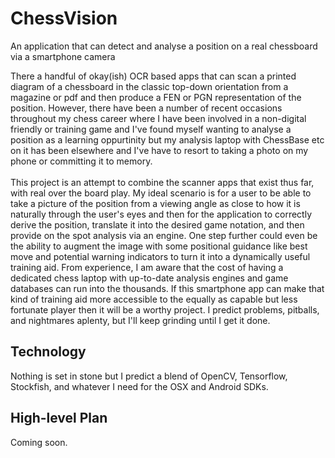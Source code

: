 # ChessVision
An application that can detect and analyse a position on a real chessboard via a smartphone camera

There a handful of okay(ish) OCR based apps that can scan a printed diagram of a chessboard in the classic top-down orientation from a magazine or pdf and then produce a FEN or PGN representation of the position. However, there have been a number of recent occasions throughout my chess career where I have been involved in a non-digital friendly or training game and I've found myself wanting to analyse a position as a learning oppurtinity but my analysis laptop with ChessBase etc on it has been elsewhere and I've have to resort to taking a photo on my phone or committing it to memory. 
<br />
<br />
This project is an attempt to combine the scanner apps that exist thus far, with real over the board play. My ideal scenario is for a user to be able to take a picture of the position from a viewing angle as close to how it is naturally through the user's eyes and then for the application to correctly derive the position, translate it into the desired game notation, and then provide on the spot analysis via an engine. One step further could even be the ability to augment the image with some positional guidance like best move and potential warning indicators to turn it into a dynamically useful training aid. From experience, I am aware that the cost of having a dedicated chess laptop with up-to-date analysis engines and game databases can run into the thousands. If this smartphone app can make that kind of training aid more accessible to the equally as capable but less fortunate player then it will be a worthy project. I predict problems, pitballs, and nightmares aplenty, but I'll keep grinding until I get it done.

## Technology
Nothing is set in stone but I predict a blend of OpenCV, Tensorflow, Stockfish, and whatever I need for the OSX and Android SDKs.

## High-level Plan
Coming soon.
